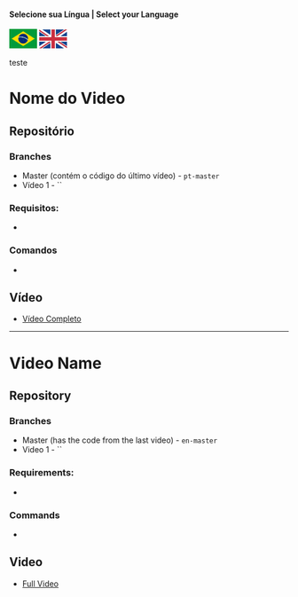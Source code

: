 #### Selecione sua Língua | Select your Language
<a href='#nome-do-video'><img src="images/pt-br.png" alt="Português" width="50" /></a>
<a href='#video-name'><img src="images/en.jpg" alt="English" width="50" /></a>

teste

# Nome do Video

## Repositório

### Branches
* Master (contém o código do último vídeo)  - `pt-master` 
* Vídeo 1 - ``

### Requisitos:
*


### Comandos
*

## Vídeo

* [Vídeo Completo]() 


---

# Video Name

## Repository

### Branches
* Master (has the code from the last video)  - `en-master` 
* Video 1 - ``

### Requirements:
*

### Commands
*

## Video

* [Full Video]() 

